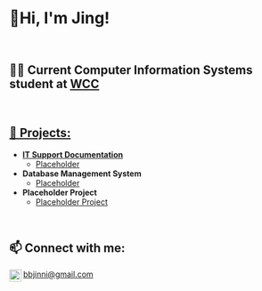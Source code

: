 <h1>👋Hi, I'm Jing! <br/>
<br />
<h2>🧑‍🎓  Current Computer Information Systems student at <a href="https://www.whatcom.edu/home"> WCC</h2>
<br />
<h2>🔭  Projects: </h2>
  
- <b>IT Support Documentation</b>
  - [Placeholder](https://www.whatcom.edu/home)
- <b>Database Management System</b>
  - [Placeholder](https://www.whatcom.edu/home) 
- <b>Placeholder Project</b>
  - [Placeholder Project](https://github.com/joshmadakor1/Sentinel-Lab)
<br />
<h2> 📫 Connect with me:</h2>


[<img align="left" alt="JoshMadakor | YouTube" width="22px" src="https://github.com/user-attachments/assets/5bdbf856-798e-402b-86ae-35255c692232" />][youtube] bbjinni@gmail.com

[twitter]: https://twitter.com/joshmadakor
[youtube]: https://www.youtube.com/c/joshmadakor
[instagram]: https://www.instagram.com/joshmadakor/
[linkedin]: https://linkedin.com/in/joshmadakor




<!---
Jing44/Jing44 is a ✨ special ✨ repository because its `README.md` (this file) appears on your GitHub profile.
You can click the Preview link to take a look at your changes.
--->
